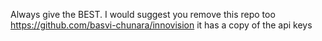 Always give the BEST.
I would suggest you remove this repo too https://github.com/basvi-chunara/innovision it has a copy of the api keys
